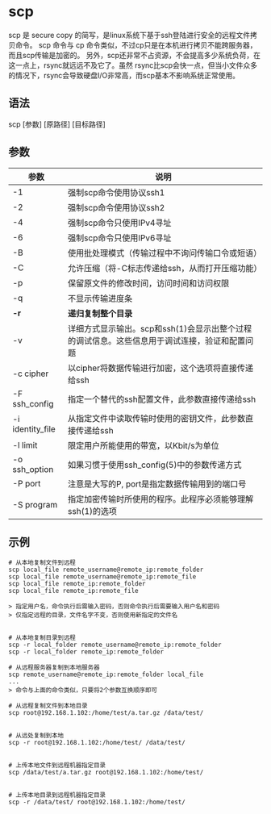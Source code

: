 # scp

scp 是 secure copy 的简写，是linux系统下基于ssh登陆进行安全的远程文件拷贝命令。
scp 命令与 cp 命令类似，不过cp只是在本机进行拷贝不能跨服务器，而且scp传输是加密的。
另外，scp还非常不占资源，不会提高多少系统负荷，在这一点上，rsync就远远不及它了。虽然 rsync比scp会快一点，但当小文件众多的情况下，rsync会导致硬盘I/O非常高，而scp基本不影响系统正常使用。

## 语法
scp [参数] [原路径] [目标路径]


## 参数
参数|说明
--|--
-1 |强制scp命令使用协议ssh1  
-2  |强制scp命令使用协议ssh2  
-4  |强制scp命令只使用IPv4寻址  
-6 | 强制scp命令只使用IPv6寻址  
-B  |使用批处理模式（传输过程中不询问传输口令或短语）  
-C  |允许压缩（将-C标志传递给ssh，从而打开压缩功能）  
-p |保留原文件的修改时间，访问时间和访问权限
-q  |不显示传输进度条
**-r**  |**递归复制整个目录**
-v |详细方式显示输出。scp和ssh(1)会显示出整个过程的调试信息。这些信息用于调试连接，验证和配置问题
-c cipher  |以cipher将数据传输进行加密，这个选项将直接传递给ssh
-F ssh_config  |指定一个替代的ssh配置文件，此参数直接传递给ssh
-i identity_file  |从指定文件中读取传输时使用的密钥文件，此参数直接传递给ssh
-l limit  |限定用户所能使用的带宽，以Kbit/s为单位
-o ssh_option  |如果习惯于使用ssh_config(5)中的参数传递方式
-P port  |注意是大写的P, port是指定数据传输用到的端口号 
-S program  |指定加密传输时所使用的程序。此程序必须能够理解ssh(1)的选项

## 示例

```
# 从本地复制文件到远程
scp local_file remote_username@remote_ip:remote_folder
scp local_file remote_username@remote_ip:remote_file  
scp local_file remote_ip:remote_folder  
scp local_file remote_ip:remote_file  

> 指定用户名，命令执行后需输入密码，否则命令执行后需要输入用户名和密码
> 仅指定远程的目录，文件名字不变，否则使用新指定的文件名


# 从本地复制目录到远程
scp -r local_folder remote_username@remote_ip:remote_folder 
scp -r local_folder remote_ip:remote_folder  

# 从远程服务器复制到本地服务器 
scp remote_username@remote_ip:remote_folder local_file 
...
> 命令与上面的命令类似，只要将2个参数互换顺序即可
```

```
# 从远程复制文件到本地目录
scp root@192.168.1.102:/home/test/a.tar.gz /data/test/


# 从远处复制到本地
scp -r root@192.168.1.102:/home/test/ /data/test/


# 上传本地文件到远程机器指定目录
scp /data/test/a.tar.gz root@192.168.1.102:/home/test/


# 上传本地目录到远程机器指定目录
scp -r /data/test/ root@192.168.1.102:/home/test/
```

